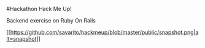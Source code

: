 #Hackathon Hack Me Up!

Backend exercise on Ruby On Rails

[[https://github.com/savarito/hackmeup/blob/master/public/snapshot.png|alt=snapshot]]
